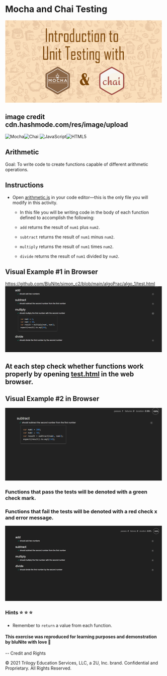 # Mocha and Chai Testing

![image info](assets/images/mocha_chai_intoduction_png_image.png)

## image credit cdn.hashmode.com/res/image/upload

![Mocha](https://img.shields.io/badge/-mocha-%238D6748?style=for-the-badge&logo=mocha&logoColor=white)![Chai](https://img.shields.io/badge/Chai-A30701.svg?style=for-the-badge&logo=Chai&logoColor=white) ![JavaScript](https://img.shields.io/badge/JavaScript-F7DF1E.svg?style=for-the-badge&logo=JavaScript&logoColor=black)![HTML5](https://img.shields.io/badge/HTML5-E34F26.svg?style=for-the-badge&logo=HTML5&logoColor=white)

## Arithmetic

Goal:
To write code to create functions capable of different arithmetic operations.

## Instructions

- Open [arithmetic.js](./arithmetic.js) in your code editor&mdash;this is the only file you will modify in this activity.

  - In this file you will be writing code in the body of each function defined to accomplish the following:

  - `add` returns the result of `num1` plus `num2`.

  - `subtract` returns the result of `num1` minus `num2`.

  - `multiply` returns the result of `num1` times `num2`.

  - `divide` returns the result of `num1` divided by `num2`.

## Visual Example #1 in Browser

https://github.com/BluNite/simon_c2/blob/main/algoPrac/algo_1/test.html
![image info](assets/images/mocha_chai_demo_multi_pic.png)

## At each step check whether functions work properly by opening [test.html](test.html) in the web browser.

## Visual Example #2 in Browser

![image info](assets/images/2023-09-14.png)

### Functions that pass the tests will be denoted with a green check mark.

### Functions that fail the tests will be denoted with a red check x and error message.

![image info](assets/images/arithmeticTest.gif)

### Hints :star: :star: :star:

- Remember to `return` a value from each function.

#### This exercise was reproduced for learning purposes and demonstration by bluNite with love :blue_heart:

-- Credit and Rights

© 2021 Trilogy Education Services, LLC, a 2U, Inc. brand. Confidential and Proprietary. All Rights Reserved.
